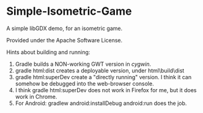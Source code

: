 Simple-Isometric-Game
=====================

A simple libGDX demo, for an isometric game.

Provided under the Apache Software License.

Hints about building and running:

1) Gradle builds a NON-working GWT version in *cygwin*.
2) gradle html:dist creates a deployable version, under html\build\dist
3) gradle html:superDev create a "directly running" version. I think it can somehow be debugged into the web-browser console.
4) I think gradle html:superDev does not work in Firefox for me, but it does work in Chrome.
5) For Android: gradlew android:installDebug android:run does the job.


